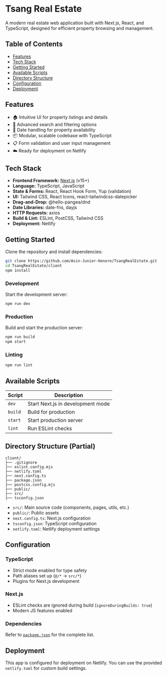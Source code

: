 # Tsang Real Estate

A modern real estate web application built with Next.js, React, and TypeScript, designed for efficient property browsing and management.

## Table of Contents

- [Features](#features)
- [Tech Stack](#tech-stack)
- [Getting Started](#getting-started)
- [Available Scripts](#available-scripts)
- [Directory Structure](#directory-structure)
- [Configuration](#configuration)
- [Deployment](#deployment)

## Features

- 🏠 Intuitive UI for property listings and details
- 🔎 Advanced search and filtering options
- 📅 Date handling for property availability
- 📦 Modular, scalable codebase with TypeScript
- 📋 Form validation and user input management
- ☁️ Ready for deployment on Netlify

## Tech Stack

- **Frontend Framework:** [Next.js](https://nextjs.org/) (v15+)
- **Language:** TypeScript, JavaScript
- **State & Forms:** React, React Hook Form, Yup (validation)
- **UI:** Tailwind CSS, React Icons, react-tailwindcss-datepicker
- **Drag-and-Drop:** @hello-pangea/dnd
- **Date Libraries:** date-fns, dayjs
- **HTTP Requests:** axios
- **Build & Lint:** ESLint, PostCSS, Tailwind CSS
- **Deployment:** Netlify

## Getting Started

Clone the repository and install dependencies:

```bash
git clone https://github.com/Asin-Junior-Honore/TsangRealEstate.git
cd TsangRealEstate/client
npm install
```

### Development

Start the development server:

```bash
npm run dev
```

### Production

Build and start the production server:

```bash
npm run build
npm start
```

### Linting

```bash
npm run lint
```

## Available Scripts

| Script  | Description                       |
| ------- | --------------------------------- |
| `dev`   | Start Next.js in development mode |
| `build` | Build for production              |
| `start` | Start production server           |
| `lint`  | Run ESLint checks                 |

## Directory Structure (Partial)

```
client/
├── .gitignore
├── eslint.config.mjs
├── netlify.toml
├── next.config.ts
├── package.json
├── postcss.config.mjs
├── public/
├── src/
├── tsconfig.json
```

- `src/`: Main source code (components, pages, utils, etc.)
- `public/`: Public assets
- `next.config.ts`: Next.js configuration
- `tsconfig.json`: TypeScript configuration
- `netlify.toml`: Netlify deployment settings

## Configuration

### TypeScript

- Strict mode enabled for type safety
- Path aliases set up (`@/*` → `src/*`)
- Plugins for Next.js development

### Next.js

- ESLint checks are ignored during build (`ignoreDuringBuilds: true`)
- Modern JS features enabled

### Dependencies

Refer to [`package.json`](https://github.com/Asin-Junior-Honore/TsangRealEstate/blob/p2/client/package.json) for the complete list.

## Deployment

This app is configured for deployment on Netlify. You can use the provided `netlify.toml` for custom build settings.
